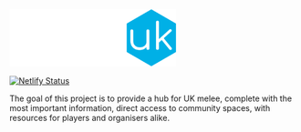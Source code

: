 <img src="/src/assets/img/title.svg" height="100px">

[![Netlify Status](https://api.netlify.com/api/v1/badges/63f7f971-929b-4de2-b04f-255c1435f618/deploy-status)](https://app.netlify.com/sites/meleeuk/deploys)

The goal of this project is to provide a hub for UK melee, complete with the most important information, direct access to community spaces, with resources for players and organisers alike.
